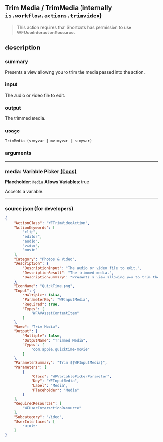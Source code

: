 
## Trim Media / TrimMedia (internally `is.workflow.actions.trimvideo`)

> This action requires that Shortcuts has permission to use WFUserInteractionResource.


## description

### summary

Presents a view allowing you to trim the media passed into the action.


### input

The audio or video file to edit.


### output

The trimmed media.

### usage
```
TrimMedia (v:myvar | mv:myvar | s:myvar)
```

### arguments

---

### media: Variable Picker [(Docs)](https://pfgithub.github.io/shortcutslang/gettingstarted#variable-picker-fields)
**Placeholder**: ```
		Media
		```
**Allows Variables**: true



Accepts a variable.

---

### source json (for developers)

```json
{
	"ActionClass": "WFTrimVideoAction",
	"ActionKeywords": [
		"clip",
		"editor",
		"audio",
		"video",
		"movie"
	],
	"Category": "Photos & Video",
	"Description": {
		"DescriptionInput": "The audio or video file to edit.",
		"DescriptionResult": "The trimmed media.",
		"DescriptionSummary": "Presents a view allowing you to trim the media passed into the action."
	},
	"IconName": "QuickTime.png",
	"Input": {
		"Multiple": false,
		"ParameterKey": "WFInputMedia",
		"Required": true,
		"Types": [
			"WFAVAssetContentItem"
		]
	},
	"Name": "Trim Media",
	"Output": {
		"Multiple": false,
		"OutputName": "Trimmed Media",
		"Types": [
			"com.apple.quicktime-movie"
		]
	},
	"ParameterSummary": "Trim ${WFInputMedia}",
	"Parameters": [
		{
			"Class": "WFVariablePickerParameter",
			"Key": "WFInputMedia",
			"Label": "Media",
			"Placeholder": "Media"
		}
	],
	"RequiredResources": [
		"WFUserInteractionResource"
	],
	"Subcategory": "Video",
	"UserInterfaces": [
		"UIKit"
	]
}
```

